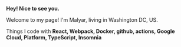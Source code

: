 **Hey! Nice to see you.**

Welcome to my page!
I'm Malyar, living in Washington DC, US. 

Things I code with
**React, Webpack, Docker, github, actions, Google Cloud, Platform, TypeScript, Insomnia** 
